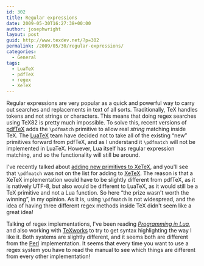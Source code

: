 ```yaml
---
id: 302
title: Regular expressions
date: 2009-05-30T16:27:38+00:00
author: josephwright
layout: post
guid: http://www.texdev.net/?p=302
permalink: /2009/05/30/regular-expressions/
categories:
  - General
tags:
  - LuaTeX
  - pdfTeX
  - regex
  - XeTeX
---
```

Regular expressions are very popular as a quick and powerful way to carry out searches and replacements in text of all sorts. Traditionally, TeX handles tokens and not strings or characters. This means that doing regex searches using TeX82 is pretty much impossible. To solve this, recent versions of [pdfTeX](http://www.pdftex.org) adds the `\pdfmatch` primitive to allow real _string_ matching inside TeX. The [LuaTeX](http://www.luatex.org) team have decided not to take all of the existing “new” primitives forward from pdfTeX, and as I understand it  `\pdfmatch` will not be implemented in LuaTeX. However, Lua itself has regular expression matching, and so the functionality will still be around.

I've recently talked about [adding new primitives to XeTeX](/2009/05/17/more-on-xetex-primitives/), and you'll see that `\pdfmatch` was not on the list for adding to [XeTeX](https://tug.org/xetex/). The reason is that a XeTeX implementation would have to be slightly different from pdfTeX, as it is natively UTF-8, but also would be different to LuaTeX, as it would still be a TeX primitive and not a Lua function. So here “the prize wasn't worth the winning”, in my opinion. As it is,  using `\pdfmatch` is not widespread, and the idea of having three different regex methods inside TeX didn't seem like a great idea!

Talking of regex implementations, I've been reading [_Programming in Lua_](http://www.amazon.com/exec/obidos/ASIN/8590379825/lua-home-20), and also working with [TeXworks](https://tug.org/texworks) to try to get syntax highlighting the way I like it. Both systems are slightly different, and it seems both are different from the [Perl](http://www.perl.org) implementation. It seems that every time you want to use a regex system you have to read the manual to see which things are different from every other implementation!
